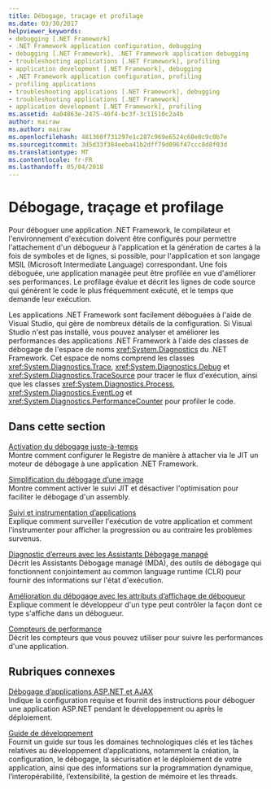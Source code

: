 ```yaml
---
title: Débogage, traçage et profilage
ms.date: 03/30/2017
helpviewer_keywords:
- debugging [.NET Framework]
- .NET Framework application configuration, debugging
- debugging [.NET Framework], .NET Framework application debugging
- troubleshooting applications [.NET Framework], profiling
- application development [.NET Framework], debugging
- .NET Framework application configuration, profiling
- profiling applications
- troubleshooting applications [.NET Framework], debugging
- troubleshooting applications [.NET Framework]
- application development [.NET Framework], profiling
ms.assetid: 4a04863e-2475-46f4-bc3f-3c11510c2a4b
author: mairaw
ms.author: mairaw
ms.openlocfilehash: 481360f731297e1c287c969e6524c68e0c9c0b7e
ms.sourcegitcommit: 3d5d33f384eeba41b2dff79d096f47ccc8d8f03d
ms.translationtype: MT
ms.contentlocale: fr-FR
ms.lasthandoff: 05/04/2018
---
```

# <a name="debugging-tracing-and-profiling"></a>Débogage, traçage et profilage
Pour déboguer une application .NET Framework, le compilateur et l'environnement d'exécution doivent être configurés pour permettre l'attachement d'un débogueur à l'application et la génération de cartes à la fois de symboles et de lignes, si possible, pour l'application et son langage MSIL (Microsoft Intermediate Language) correspondant. Une fois déboguée, une application managée peut être profilée en vue d'améliorer ses performances. Le profilage évalue et décrit les lignes de code source qui génèrent le code le plus fréquemment exécuté, et le temps que demande leur exécution.  
  
 Les applications .NET Framework sont facilement déboguées à l'aide de Visual Studio, qui gère de nombreux détails de la configuration. Si Visual Studio n'est pas installé, vous pouvez analyser et améliorer les performances des applications .NET Framework à l'aide des classes de débogage de l'espace de noms <xref:System.Diagnostics> du .NET Framework. Cet espace de noms comprend les classes <xref:System.Diagnostics.Trace>, <xref:System.Diagnostics.Debug> et <xref:System.Diagnostics.TraceSource> pour tracer le flux d'exécution, ainsi que les classes <xref:System.Diagnostics.Process>, <xref:System.Diagnostics.EventLog> et <xref:System.Diagnostics.PerformanceCounter> pour profiler le code.  
  
## <a name="in-this-section"></a>Dans cette section  
 [Activation du débogage juste-à-temps](../../../docs/framework/debug-trace-profile/enabling-jit-attach-debugging.md)  
 Montre comment configurer le Registre de manière à attacher via le JIT un moteur de débogage à une application .NET Framework.  
  
 [Simplification du débogage d’une image](../../../docs/framework/debug-trace-profile/making-an-image-easier-to-debug.md)  
 Montre comment activer le suivi JIT et désactiver l'optimisation pour faciliter le débogage d'un assembly.  
  
 [Suivi et instrumentation d’applications](../../../docs/framework/debug-trace-profile/tracing-and-instrumenting-applications.md)  
 Explique comment surveiller l'exécution de votre application et comment l'instrumenter pour afficher la progression ou au contraire les problèmes survenus.  
  
 [Diagnostic d’erreurs avec les Assistants Débogage managé](../../../docs/framework/debug-trace-profile/diagnosing-errors-with-managed-debugging-assistants.md)  
 Décrit les Assistants Débogage managé (MDA), des outils de débogage qui fonctionnent conjointement au common language runtime (CLR) pour fournir des informations sur l'état d'exécution.  
  
 [Amélioration du débogage avec les attributs d’affichage de débogueur](../../../docs/framework/debug-trace-profile/enhancing-debugging-with-the-debugger-display-attributes.md)  
 Explique comment le développeur d'un type peut contrôler la façon dont ce type s'affiche dans un débogueur.  
  
 [Compteurs de performance](../../../docs/framework/debug-trace-profile/performance-counters.md)  
 Décrit les compteurs que vous pouvez utiliser pour suivre les performances d'une application.  
  
## <a name="related-sections"></a>Rubriques connexes  
 [Débogage d’applications ASP.NET et AJAX](http://msdn.microsoft.com/library/9d531913-541b-47b8-864d-138021fca0c6)  
 Indique la configuration requise et fournit des instructions pour déboguer une application ASP.NET pendant le développement ou après le déploiement.  
  
 [Guide de développement](../../../docs/framework/development-guide.md)  
 Fournit un guide sur tous les domaines technologiques clés et les tâches relatives au développement d’applications, notamment la création, la configuration, le débogage, la sécurisation et le déploiement de votre application, ainsi que des informations sur la programmation dynamique, l’interopérabilité, l’extensibilité, la gestion de mémoire et les threads.
